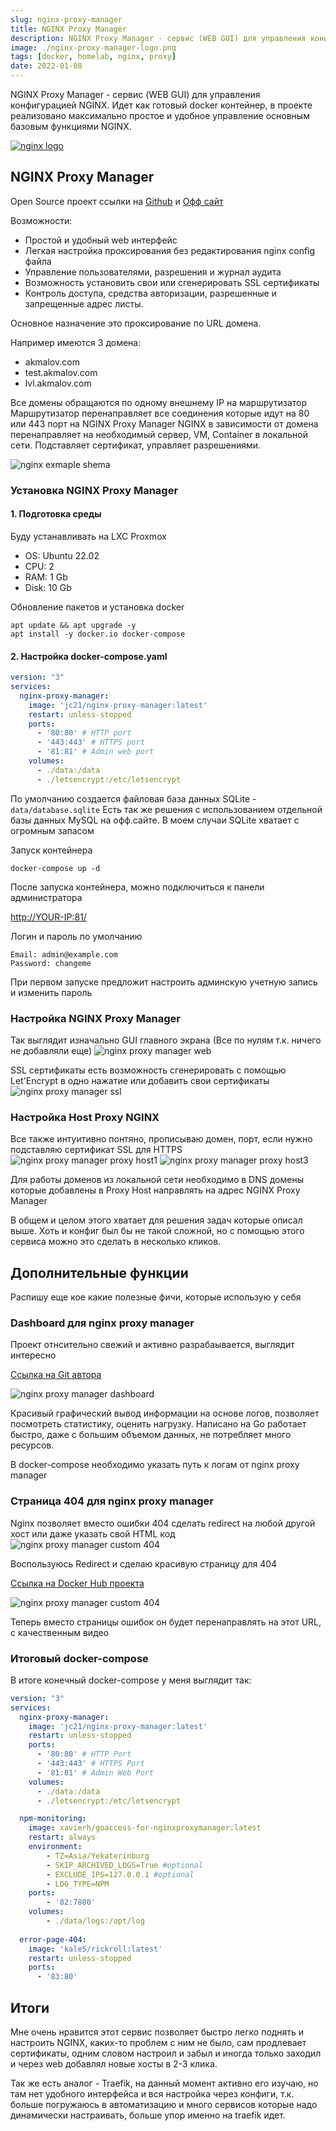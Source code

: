 ```yaml
---
slug: nginx-proxy-manager
title: NGINX Proxy Manager
description: NGINX Proxy Manager - сервис (WEB GUI) для управления конфигурацией NGINX
image: ./nginx-proxy-manager-logo.png
tags: [docker, homelab, nginx, proxy]
date: 2022-01-08
---
```


NGINX Proxy Manager - сервис (WEB GUI) для управления конфигурацией NGINX. Идет как готовый docker контейнер, в проекте реализовано максимально простое и удобное управление основным базовым функциями NGINX.

[![nginx logo](./nginx-proxy-manager-logo.png)](/blog/nginx-proxy-manager)

<!--truncate-->
## NGINX Proxy Manager

Open Source проект ссылки на [Github](https://github.com/NginxProxyManager/nginx-proxy-manager) и [Офф сайт](https://nginxproxymanager.com/)

Возможности:
- Простой и удобный web интерфейс
- Легкая настройка проксирования без редактирования nginx config файла
- Управление пользователями, разрешения и журнал аудита
- Возможность установить свои или сгенерировать SSL сертификаты
- Контроль доступа, средства авторизации, разрешенные и запрещенные адрес листы.

Основное назначение это проксирование по URL домена.

Например имеются 3 домена:
- akmalov.com
- test.akmalov.com
- lvl.akmalov.com

Все домены обращаются по одному внешнему IP на маршрутизатор
Маршрутизатор перенаправляет все соединения которые идут на 80 или 443 порт на NGINX Proxy Manager
NGINX в зависимости от домена перенаправляет на необходимый сервер, VM, Container в локальной сети. Подставляет сертификат, управляет разрешениями.


![nginx exmaple shema](nginx-exmaple-shema.png "Схема использования NGINX Poroxy Manager")

### Установка NGINX Proxy Manager
#### 1. Подготовка среды

Буду устанавливать на LXC Proxmox

- OS: Ubuntu 22.02
- CPU: 2
- RAM: 1 Gb
- Disk: 10 Gb
  
Обновление пакетов и установка docker

```
apt update && apt upgrade -y
apt install -y docker.io docker-compose
```

#### 2. Настройка docker-compose.yaml

```YAML
version: "3"
services:
  nginx-proxy-manager:
    image: 'jc21/nginx-proxy-manager:latest'
    restart: unless-stopped
    ports:
      - '80:80' # HTTP port
      - '443:443' # HTTPS port
      - '81:81' # Admin web port
    volumes:
      - ./data:/data
      - ./letsencrypt:/etc/letsencrypt
```

По умолчанию создается файловая база данных SQLite - `data/database.sqlite`
Есть так же решения c использованием отдельной базы данных MySQL на офф.сайте. 
В моем случаи SQLite хватает с огромным запасом

Запуск контейнера
```
docker-compose up -d
```
После запуска контейнера, можно подключиться к панели администратора

<http://YOUR-IP:81/>

Логин и пароль по умолчанию
```
Email: admin@example.com
Password: changeme
```

При первом запуске предложит настроить админскую учетную запись и изменить пароль

### Настройка NGINX Proxy Manager
Так выглядит изначально GUI главного экрана (Все по нулям т.к. ничего не добавляли еще)
![nginx proxy manager web](web-main.png "gui nginx proxy manager web")


SSL сертификаты есть возможность сгенерировать с помощью Let'Encrypt в одно нажатие или добавить свои сертификаты
![nginx proxy manager ssl](ssl-generate.png "Панель добавления или создания сертификата SSL")



### Настройка Host Proxy NGINX
Все также интуитивно понтяно, прописываю домен, порт, если нужно подставляю  сертификат SSL для HTTPS
![nginx proxy manager proxy host1](add-host1.png "Добавление proxy host")
![nginx proxy manager proxy host3](add-host3.png "Добавление proxy host")

Для работы доменов из локальной сети необходимо в DNS домены которые добавлены в Proxy Host направлять на адрес NGINX Proxy Manager

В общем и целом этого хватает для решения задач которые описал выше. Хоть и конфиг был бы не такой сложной, но с помощью этого сервиса можно это сделать в несколько кликов.

## Дополнительные функции

Распишу еще кое какие полезные фичи, которые использую у себя

### Dashboard для nginx proxy manager

Проект отнсительно свежий и активно разрабаывается, выглядит интересно

[Ссылка на Git автора](https://github.com/xavier-hernandez/goaccess-for-nginxproxymanager)

![nginx proxy manager dashboard](monitoring.png "nginx proxy manager мониторинг")

Красивый графический вывод информации на основе логов, позволяет посмотреть статистику, оценить нагрузку. Написано на Go работает быстро, даже с большим объемом данных, не потребляет много ресурсов.

В docker-compose необходимо указать путь к логам от nginx proxy manager


### Страница 404 для nginx proxy manager

Nginx позволяет вместо ошибки 404 сделать redirect на любой другой хост или даже указать свой HTML код
![nginx proxy manager custom 404](404-host.png "nginx proxy manager 404")


Воспользуюсь Redirect и сделаю красивую страницу для 404

[Ссылка на Docker Hub проекта](https://hub.docker.com/r/kale5/rickroll)

![nginx proxy manager custom 404](rick.jpeg "nginx proxy manager 404 rickroll")


Теперь вместо страницы ошибок он будет перенаправлять на этот URL, с качественным видео

### Итоговый docker-compose

В итоге конечный docker-compose у меня выглядит так:
```YAML
version: "3"
services:
  nginx-proxy-manager:
    image: 'jc21/nginx-proxy-manager:latest'
    restart: unless-stopped
    ports:
      - '80:80' # HTTP Port
      - '443:443' # HTTPS Port
      - '81:81' # Admin Web Port
    volumes:
      - ./data:/data
      - ./letsencrypt:/etc/letsencrypt

  npm-monitoring:
    image: xavierh/goaccess-for-nginxproxymanager:latest
    restart: always
    environment:
        - TZ=Asia/Yekaterinburg
        - SKIP_ARCHIVED_LOGS=True #optional
        - EXCLUDE_IPS=127.0.0.1 #optional
        - LOG_TYPE=NPM
    ports:
        - '82:7880'
    volumes:
        - ./data/logs:/opt/log
  
  error-page-404:
    image: 'kale5/rickroll:latest'
    restart: unless-stopped
    ports:
      - '83:80'
```

## Итоги
Мне очень нравится этот сервис позволяет быстро легко поднять и настроить NGINX,  каких-то проблем с ним не было, сам продлевает сертификаты, одним словом настроил и забыл и иногда только заходил и через web добавлял новые хосты в 2-3 клика.

Так же есть аналог - Traefik, на данный момент активно его изучаю, но там нет удобного интерфейса и вся настройка через конфиги, т.к. больше погружаюсь в автоматизацию и много сервисов которые надо динамически настраивать, больше упор именно на traefik идет.
